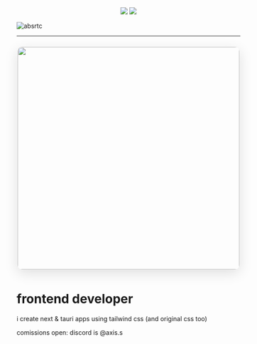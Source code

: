 <div align="center">
<img src="https://lanyard.cnrad.dev/api/699353540585586759?borderRadius=8px&theme=dark)](https://discord.com/users/699353540585586759">
<img src="https://github-readme-stats.vercel.app/api/top-langs/?username=absrtc&layout=compact&theme=highcontrast&hide_border=true%22">
</div>

<p align="left">
    <img src="https://komarev.com/ghpvc/?username=absrtc&label=Profile%20views&color=0e75b6&style=flat" alt="absrtc" />
</p>

---

<div align="center">
    <img 
        src="https://github-readme-stats.vercel.app/api?username=absrtc&show_icons=true&theme=dark&hide_border=true&bg_color=0D1117&icon_color=58A6FF&rank_icon=github&title_color=58A6FF" 
        width="500px" 
        style="border-radius: 10px; margin: 10px 0; box-shadow: 0 8px 30px rgba(0, 0, 0, 0.12);"
    >
</div>

# frontend developer
i create next & tauri apps using tailwind css (and original css too)

comissions open: discord is @axis.s
